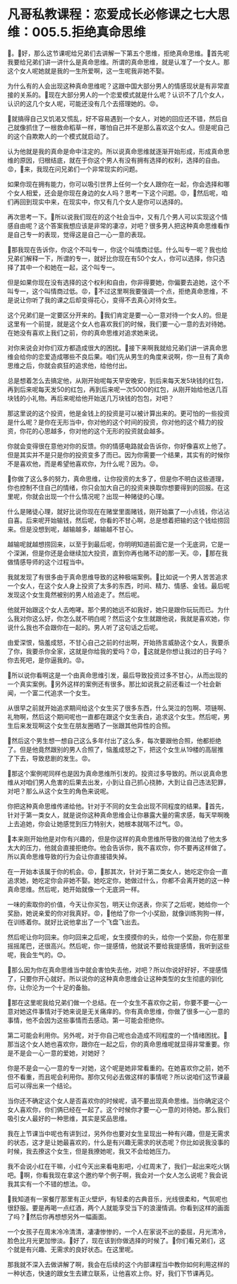 # 凡哥私教课程：恋爱成长必修课之七大思维：005.5.拒绝真命思维

🎼。🎼好，那么这节课呢给兄弟们去讲解一下第五个思维，拒绝真命思维。🎼首先呢我要给兄弟们讲一讲什么是真命思维。所谓的真命思维，就是认准了一个女人。那这个女人呢她就是我的一生所爱啊，这一生呢我非她不娶。

为什么有的人会出现这种真命思维呢？这跟中国大部分男人的情感现状是有非常直接的关系的。🎼现在大部分男人的一个恋爱模式就是什么呢？认识不了几个女人，认识的这几个女人呢，可能还没有几个去搭理她的。😡。

🎼就搞得自己又饥渴又慌乱，好不容易遇到一个女人，对她的回应还不错，然后自己就像抓住了一根救命稻草一样，哪怕自己并不是那么喜欢这个女人。但是呢自己的这个自欺欺人的一个模式就启动了。

认为他就是我的真命是命中注定的。所以说真命思维就逐渐开始形成，形成真命思维的原因，归根结底，就在于你这个男人有没有拥有选择的权利，选择的自由。😡，🎼来，我现在问兄弟们一个非常现实的问题。

如果你现在拥有能力，你可以吸引世界上任何一个女人跟你在一起，你会选择和哪个女人相爱，还会是你现在身边的女人吗？思考一下这个问题。😡，🎼然后呢，咱们再回到现实中来，在现实中，你又有几个女人是你可以选择的。

再次思考一下。🎼所以说我们现在的这个社会当中，又有几个男人可以实现这个情感自由呢？这个答案我想应该是非常的凄凉，对吧？很多男人把这种真命思维看作是自己专一的表现，觉得这是自己一心一意的表现。

🎼那我现在告诉你，你这个不叫专一，你这个叫情商过低。什么叫专一呢？我也给兄弟们解释一下，所谓的专一，就好比你现在有50个女人，你可以选择，你只选择了其中一个和她在一起，这个叫专一。

但是如果你现在没有选择的这个权利和自由，你非得要她，你偏要去追她，这个不叫专一，这个叫情商过低。😡，🎼不过这里啊我要强调一个点，拒绝真命思维，不是说让你听了我的课之后却变得花心，变得不去真心对待女生。

这个兄弟们是一定要区分开来的。🎼我们肯定是要一心一意对待一个女人的。但是这里有一个前提，就是这个女人也喜欢我们的时候，我们要一心一意的去对待她。在她没有喜欢上我们之前，你的真命思维对追求她来说。

对你来说会对你们双方都造成很大的困扰。🎼接下来啊我就给兄弟们讲一讲真命思维会给你的恋爱造成哪些不良后果。咱们先从男生的角度来说啊，你一旦有了真命思维之后，你就会疯狂的追求他，给他付出。

总是想着怎么去搞定他，从刚开始呢每天早安晚安，到后来每天发5块钱的红包，再到后来呢每天发50的红包，再到后来呢一次5000的红包，从刚开始给他送几百块钱的小礼物。再后来呢给他开始送几万块钱的包包，对吧？

那这里说的这个投资，他是金钱上的投资是可以被计算出来的。更可怕的一些投资是什么呢？是你在无形当中，你对他的这个时间的投资，你对他的这个精力的投资，你花的心思越多，你对他的这个无形的投资就会越多。

你就会变得很在意他对你的反馈。你的情感电路就会告诉你，你好像喜欢上他了。但是其实并不是只是你的投资变多了而已。因为你需要一个结果，其实有的时候你不是喜欢他，而是希望他喜欢你，为什么呢？因为。😡。

🎼你做了这么多的努力，真命思维，让你投资的太多了，但是你不明白这些道理，你也控制不住自己的情绪，你只会加大自己的投资来换取你想要得到的回报。在这里呢，你就会出现一个什么情况呢？出现一种赌徒的心理。

什么是赌徒心理，就好比说你现在在赌堂里面赌钱，刚开始赢了一小点钱，你沾沾自喜。后来呢开始输钱，然后呢，你看的不甘心啊，总是想着把输的这个钱给捞回来。但是没想到呢，越输越多，越输越不甘心。

越输呢就越想捞回来，以至于到最后呢，你明明知道前面它是一个无底洞，它是一个深渊，但是你还是会继续加大投资，直到你再也赌不动的那一天。😡，🎼那在我做情感导师的这个过程当中。

我就发现了有很多由于真命思维导致的这种极端案例。🎼比如说一个男人苦苦追求一个女人，在这个女人身上投资了太多的东西，时间、精力、情感、金钱。最后呢发现这个女生竟然被别的男人给追走了。然后呢。

他就开始跟这个女人去咆哮。那个男的她远不如我好，她只是跟你玩玩而已。为什么我对你这么好，你怎么就不明白呢？然后这个女生就跟他说，我就是喜欢她，你说什么我也不会跟你在一起的。男人听了这句话之后呢。

由爱深恨，恼羞成怒，不甘心自己之前的付出啊，开始扬言威胁这个女人，我要杀了你，我要杀你全家，这就是你给我的爱吗？😡，🎼这就是你想让我过的日子吗？你去死吧，是你逼我的。😡。

🎼所以说你看啊这是一个由真命思维引发，最后导致投资过多不甘心，从而出现的一个真实案例。🎼另外这样的案例还有很多。那比如说我之前还看过一个社会新闻，一个富二代追求一个女生。

从很早之前就开始追求期间给这个女生买了很多东西，什么哭泣的包啊、项链啊、礼物啊，然后这个期间呢也一直都在跟这个女生表白，追求这个女生。然后呢，男生后来发现啊这个女生在朋友圈晒了一张跟其他异性的合照。

🎼然后这个男生想一想自己这么多年付出了这么多，每次要跟他合照，他都拒绝了。但是他竟然跟别的男人合照了，恼羞成怒之下，把这个女生从19楼的高层推了下去，导致悲剧的发生。😡。

🎼那这个案例呢同样也是因为真命思维所引发的。投资过多导致的。所以说真命思维从对咱们男人危害的后果去出发，小到让自己抓心挠肺，大到让自己违法犯罪，对吧？那么从这个女生的角色来说呢。

你把这种真命思维传递给他。针对于不同的女生会出现不同程度的结果。🎼首先，针对于第一类女人，就是说你这种真命思维会让你暴露大量的需求感，每天早啊晚上去追她，你会让她感觉到压力特别大，她根本就喘不过气。😡。

🎼本来刚开始他是对你有兴趣的，但是你这样的真命思维所导致的做法给了他太多太大的压力，他就会直接拒绝你。他会告诉你，我不喜欢你，你不要再这样做了。所以真命思维导致的行为会让你直接错失掉。

在一开始本该属于你的机会。😡，🎼那其次，针对于第二类女人，她吃定你会一直追求她，她吃定你会非她不娶。她吃定你，她做过什么，你都不会离开她的这一种真命思维。然后呢，她开始就像一个无底洞一样。

一味的索取你的价值，今天让你买包，明天让你送表，你买了之后呢，她给你一个奖励，她说亲爱的你对我真好。😡，🎼他给了你一个小奖励，就像训练狗狗一样，在训练着你。就好比说他拿出了一个飞盘飞出去。

然后呢让你叼回来。你叼回来之后呢，女生摸摸你的头，给你一个奖励，你在那里摇摇尾巴，还很高兴。然后呢，你一提感情，他就说不要给我提感情，我听到这些呢，我会生气的。😊。

🎼那么因为你在真命思维当中就会害怕失去他，对吧？所以你说好好好，不提感情了，只要你开心就好。所以说你的这种真命思维会让这种类型的女生彻底的驯化你，让你沦为一个十足的备胎。

🎼那在这里呢我给兄弟们做一个总结。在一个女生不喜欢你之前，你要不要一心一意对她这件事情对于她来说是无关痛痒的。你有真命思维，你做了很多一心一意的事情，他不会因为这些事情而去感动。第一可能会拒绝你。

第二可能会利用你。另外呢，对于你自己呢也会造成不同程度的一个情绪困扰。🎼那当这个女人她也喜欢你，跟你在一起之后，你的真命思维呢就显得非常重要。你是不是会一心一意的爱她，对她好？

你是不是会一心一意的专一对她，这个呢是她非常看重的。在她喜欢你之前，她不但不看重，而且呢会利用你。那你又何必去做这样的事情呢？所以说咱们这节课最后可以得出来一个结论。

当你还不确定这个女人是否喜欢你的时候呢，请不要出现真命思维。当你确定这个女人喜欢你，你们俩已经在一起了。这个时候你才要一心一意的对待她。那么我们吸引女人最好的一种思维，其实是奖品思维。

我在上节课当中呢也有讲到过，另外你也要对女生呈现出一种有兴趣，但是无需求的状态，这才是让她最喜欢的，什么是有兴趣无需求的状态呢？你比如说我没事的时候，我去撩这个女生，但是我撩她呢，我又不会给她压力。

我不会说小红在干嘛，小红今天出来看电影吧，小红周末了，我们一起出来吃火锅吧。🎼啊，你看我现在拿这个邀约举个例子啊，我会对一个女人怎么说呢？我会说我其实有一个不错的想法。😡。

🎼我知道有一家餐厅那里有正火壁炉，有轻柔的古典音乐，光线很柔和，气氛呢也很舒服。要是再喝一点红酒，两个人就能享受当下的浪漫情调。你看到这样的画面了吗？🎼然后你再想想另外一幅画面。

一个女孩子在周末冷冷清清，凄凄惨惨的，一个人在家说不出的委屈，月光清冷，脸色比月光更加惨淡。🎼好了，现在该到你做选择的时候了。🎼你们看兄弟们，这个就是有兴趣、无需求的良好状态。在这里呢。

那我就不深入去做讲解了啊，我会在后续的这个内部课程当中教你如何利用这样的一种状态，快速的跟女生去建立联系，让他喜欢上你。好，我们下节课再见。

